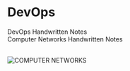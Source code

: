 # DevOps
DevOps Handwritten Notes <br/>
Computer Networks Handwritten Notes<br/>
<br/>


![COMPUTER NETWORKS](https://github.com/pratyushdev-codes/DevOps/assets/109750976/e0658a44-162d-4866-bae5-cb7739810c48)
